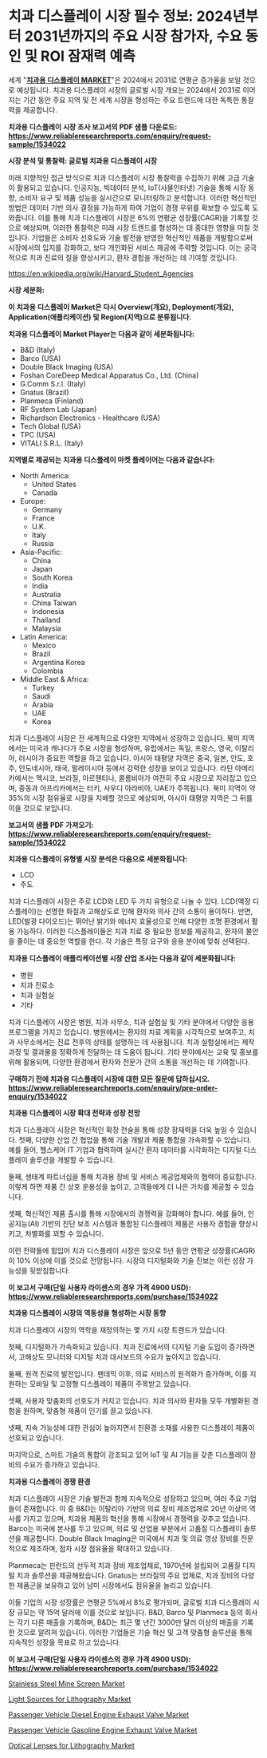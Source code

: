 <p><h1>치과 디스플레이 시장 필수 정보: 2024년부터 2031년까지의 주요 시장 참가자, 수요 동인 및 ROI 잠재력 예측</h1></p><p>세계 "<strong><a href="https://www.reliableresearchreports.com/dental-displays-r1534022?utm_campaign=106&utm_medium=8&utm_source=Github&utm_content=ia&utm_term=13102024&utm_id=dental-displays">치과용 디스플레이 MARKET</a></strong>"은 2024에서 2031로 연평균 증가율을 보일 것으로 예상됩니다. 치과용 디스플레이 시장의 글로벌 시장 개요는 2024에서 2031로 이어지는 기간 동안 주요 지역 및 전 세계 시장을 형성하는 주요 트렌드에 대한 독특한 통찰력을 제공합니다.</p>
<p><strong>치과용 디스플레이 시장 조사 보고서의 PDF 샘플 다운로드: <a href="https://www.reliableresearchreports.com/enquiry/request-sample/1534022?utm_campaign=106&utm_medium=8&utm_source=Github&utm_content=ia&utm_term=13102024&utm_id=dental-displays">https://www.reliableresearchreports.com/enquiry/request-sample/1534022</a></strong></p>
<p><strong>시장 분석 및 통찰력: 글로벌 치과용 디스플레이 시장</strong></p>
<p><p>미래 지향적인 접근 방식으로 치과 디스플레이 시장 통찰력을 수집하기 위해 고급 기술이 활용되고 있습니다. 인공지능, 빅데이터 분석, IoT(사물인터넷) 기술을 통해 시장 동향, 소비자 요구 및 제품 성능을 실시간으로 모니터링하고 분석합니다. 이러한 혁신적인 방법은 데이터 기반 의사 결정을 가능하게 하여 기업이 경쟁 우위를 확보할 수 있도록 도와줍니다. 이를 통해 치과 디스플레이 시장은 6%의 연평균 성장률(CAGR)을 기록할 것으로 예상되며, 이러한 통찰력은 미래 시장 트렌드를 형성하는 데 중대한 영향을 미칠 것입니다. 기업들은 소비자 선호도와 기술 발전을 반영한 혁신적인 제품을 개발함으로써 시장에서의 입지를 강화하고, 보다 개인화된 서비스 제공에 주력할 것입니다. 이는 궁극적으로 치과 진료의 질을 향상시키고, 환자 경험을 개선하는 데 기여할 것입니다.</p></p>
<p><a href="%7CAUTHORITHY_DOMAIN_URL%7C?utm_campaign=106&utm_medium=8&utm_source=Github&utm_content=ia&utm_term=13102024&utm_id=dental-displays">https://en.wikipedia.org/wiki/Harvard_Student_Agencies</a></p>
<p><strong>시장 세분화:</strong></p>
<p><strong>이 치과용 디스플레이 Market은 다시 Overview(개요), Deployment(개요), Application(애플리케이션) 및 Region(지역)으로 분류됩니다.</strong></p>
<p><strong>치과용 디스플레이 Market Player는 다음과 같이 세분화됩니다:</strong></p>
<p><ul><li>B&D (Italy)</li><li>Barco (USA)</li><li>Double Black Imaging (USA)</li><li>Foshan CoreDeep Medical Apparatus Co., Ltd. (China)</li><li>G.Comm S.r.l. (Italy)</li><li>Gnatus (Brazil)</li><li>Planmeca (Finland)</li><li>RF System Lab (Japan)</li><li>Richardson Electronics - Healthcare (USA)</li><li>Tech Global (USA)</li><li>TPC (USA)</li><li>VITALI S.R.L. (Italy)</li></ul></p>
<p><strong>지역별로 제공되는 치과용 디스플레이 마켓 플레이어는 다음과 같습니다:</strong></p>
<p><ul>
    <li>
        North America:
        <ul>
            <li>United States</li>
            <li>Canada</li>
        </ul>
    </li>
    <li>
        Europe:
        <ul>
            <li>Germany</li>
            <li>France</li>
            <li>U.K.</li>
            <li>Italy</li>
            <li>Russia</li>
        </ul>
    </li>
    <li>
        Asia-Pacific:
        <ul>
            <li>China</li>
            <li>Japan</li>
            <li>South Korea</li>
            <li>India</li>
            <li>Australia</li>
            <li>China Taiwan</li>
            <li>Indonesia</li>
            <li>Thailand</li>
            <li>Malaysia</li>
        </ul>
    </li>
    <li>
        Latin America:
        <ul>
            <li>Mexico</li>
            <li>Brazil</li>
            <li>Argentina Korea</li>
            <li>Colombia</li>
        </ul>
    </li>
    <li>
        Middle East & Africa:
        <ul>
            <li>Turkey</li>
            <li>Saudi</li>
            <li>Arabia</li>
            <li>UAE</li>
            <li>Korea</li>
        </ul>
    </li>
    </ul></p>
<p><p>치과 디스플레이 시장은 전 세계적으로 다양한 지역에서 성장하고 있습니다. 북미 지역에서는 미국과 캐나다가 주요 시장을 형성하며, 유럽에서는 독일, 프랑스, 영국, 이탈리아, 러시아가 중요한 역할을 하고 있습니다. 아시아 태평양 지역은 중국, 일본, 인도, 호주, 인도네시아, 태국, 말레이시아 등에서 강력한 성장을 보이고 있습니다. 라틴 아메리카에서는 멕시코, 브라질, 아르헨티나, 콜롬비아가 여전히 주요 시장으로 자리잡고 있으며, 중동과 아프리카에서는 터키, 사우디 아라비아, UAE가 주목됩니다. 북미 지역이 약 35%의 시장 점유율로 시장을 지배할 것으로 예상되며, 아시아 태평양 지역은 그 뒤를 이을 것으로 보입니다.</p></p>
<p><strong>보고서의 샘플 PDF 가져오기: <a href="https://www.reliableresearchreports.com/enquiry/request-sample/1534022?utm_campaign=106&utm_medium=8&utm_source=Github&utm_content=ia&utm_term=13102024&utm_id=dental-displays">https://www.reliableresearchreports.com/enquiry/request-sample/1534022</a></strong></p>
<p><strong>치과용 디스플레이 유형별 시장 분석은 다음으로 세분화됩니다:</strong></p>
<p><ul><li>LCD</li><li>주도</li></ul></p>
<p><p>치과 디스플레이 시장은 주로 LCD와 LED 두 가지 유형으로 나눌 수 있다. LCD(액정 디스플레이)는 선명한 화질과 고해상도로 인해 환자와 의사 간의 소통이 용이하다. 반면, LED(발광 다이오드)는 뛰어난 밝기와 에너지 효율성으로 인해 다양한 조명 환경에서 활용 가능하다. 이러한 디스플레이들은 치과 치료 중 필요한 정보를 제공하고, 환자의 불안을 줄이는 데 중요한 역할을 한다. 각 기술은 특정 요구와 응용 분야에 맞춰 선택된다.</p></p>
<p><strong>치과용 디스플레이 애플리케이션별 시장 산업 조사는 다음과 같이 세분화됩니다:</strong></p>
<p><ul><li>병원</li><li>치과 진료소</li><li>치과 실험실</li><li>기타</li></ul></p>
<p><p>치과 디스플레이 시장은 병원, 치과 사무소, 치과 실험실 및 기타 분야에서 다양한 응용 프로그램을 가지고 있습니다. 병원에서는 환자의 치료 계획을 시각적으로 보여주고, 치과 사무소에서는 진료 전후의 상태를 설명하는 데 사용됩니다. 치과 실험실에서는 제작 과정 및 결과물을 정확하게 전달하는 데 도움이 됩니다. 기타 분야에서는 교육 및 홍보를 위해 활용되며, 다양한 환경에서 환자와 전문가 간의 소통을 개선하는 데 기여합니다.</p></p>
<p><strong>구매하기 전에 치과용 디스플레이 시장에 대한 모든 질문에 답하십시오. <a href="https://www.reliableresearchreports.com/enquiry/pre-order-enquiry/1534022?utm_campaign=106&utm_medium=8&utm_source=Github&utm_content=ia&utm_term=13102024&utm_id=dental-displays">https://www.reliableresearchreports.com/enquiry/pre-order-enquiry/1534022</a></strong></p>
<p><strong>치과용 디스플레이 시장 확대 전략과 성장 전망</strong></p>
<p><p>치과 디스플레이 시장은 혁신적인 확장 전술을 통해 성장 잠재력을 더욱 높일 수 있습니다. 첫째, 다양한 산업 간 협업을 통해 기술 개발과 제품 통합을 가속화할 수 있습니다. 예를 들어, 헬스케어 IT 기업과 협력하여 실시간 환자 데이터를 시각화하는 디지털 디스플레이 솔루션을 개발할 수 있습니다. </p><p>둘째, 생태계 파트너십을 통해 치과용 장비 및 서비스 제공업체와의 협력이 중요합니다. 이렇게 하면 제품 간 상호 운용성을 높이고, 고객들에게 더 나은 가치를 제공할 수 있습니다. </p><p>셋째, 혁신적인 제품 출시를 통해 시장에서의 경쟁력을 강화해야 합니다. 예를 들어, 인공지능(AI) 기반의 진단 보조 시스템과 통합된 디스플레이 제품은 사용자 경험을 향상시키고, 차별화를 꾀할 수 있습니다. </p><p>이런 전략들에 힘입어 치과 디스플레이 시장은 앞으로 5년 동안 연평균 성장률(CAGR)이 10% 이상에 이를 것으로 전망됩니다. 시장의 디지털화와 기술 진보는 이런 성장 가능성을 뒷받침합니다.</p></p>
<p><strong>이 보고서 구매(단일 사용자 라이센스의 경우 가격 4900 USD): <a href="https://www.reliableresearchreports.com/purchase/1534022?utm_campaign=106&utm_medium=8&utm_source=Github&utm_content=ia&utm_term=13102024&utm_id=dental-displays">https://www.reliableresearchreports.com/purchase/1534022</a></strong></p>
<p><strong>치과용 디스플레이 시장의 역동성을 형성하는 시장 동향</strong></p>
<p><p>치과 디스플레이 시장의 역학을 재정의하는 몇 가지 시장 트렌드가 있습니다. </p><p>첫째, 디지털화가 가속화되고 있습니다. 치과 진료에서의 디지털 기술 도입이 증가하면서, 고해상도 모니터와 디지털 치과 대시보드의 수요가 높아지고 있습니다. </p><p>둘째, 원격 진료의 발전입니다. 팬데믹 이후, 의료 서비스의 원격화가 증가하며, 이를 지원하는 모바일 및 고정형 디스플레이 제품이 주목받고 있습니다. </p><p>셋째, 사용자 맞춤화의 선호도가 커지고 있습니다. 치과 의사와 환자들 모두 개별화된 경험을 원하며, 맞춤형 제품이 인기를 끌고 있습니다. </p><p>넷째, 지속 가능성에 대한 관심이 높아지면서 친환경 소재를 사용한 디스플레이 제품이 선호되고 있습니다. </p><p>마지막으로, 스마트 기술의 통합이 강조되고 있어 IoT 및 AI 기능을 갖춘 디스플레이 장비의 수요가 증가하고 있습니다.</p></p>
<p><strong>치과용 디스플레이 경쟁 환경</strong></p>
<p><p>치과 디스플레이 시장은 기술 발전과 함께 지속적으로 성장하고 있으며, 여러 주요 기업들이 존재합니다. 이 중 B&D는 이탈리아 기반의 의료 장비 제조업체로 20년 이상의 역사를 가지고 있으며, 치과용 제품의 혁신을 통해 시장에서 경쟁력을 갖추고 있습니다. Barco는 미국에 본사를 두고 있으며, 의료 및 산업용 부문에서 고품질 디스플레이 솔루션을 제공합니다. Double Black Imaging은 미국에서 치과 및 의료 영상 장비를 전문적으로 제조하며, 점차 시장 점유율을 확대하고 있습니다.</p><p>Planmeca는 핀란드의 선두적 치과 장비 제조업체로, 1970년에 설립되어 고품질 디지털 치과 솔루션을 제공해왔습니다. Gnatus는 브라질의 주요 업체로, 치과 장비의 다양한 제품군을 보유하고 있어 남미 시장에서도 점유율을 늘리고 있습니다. </p><p>이들 기업의 시장 성장률은 연평균 5%에서 8%로 평가되며, 글로벌 치과 디스플레이 시장 규모는 약 15억 달러에 이를 것으로 보입니다. B&D, Barco 및 Planmeca 등의 회사는 각기 다른 매출을 기록하며, B&D는 최근 몇 년간 3000만 달러 이상의 매출을 기록한 것으로 알려져 있습니다. 이러한 기업들은 기술 혁신 및 고객 맞춤형 솔루션을 통해 지속적인 성장을 목표로 하고 있습니다.</p></p>
<p><strong>이 보고서 구매(단일 사용자 라이센스의 경우 가격 4900 USD): <a href="https://www.reliableresearchreports.com/purchase/1534022?utm_campaign=106&utm_medium=8&utm_source=Github&utm_content=ia&utm_term=13102024&utm_id=dental-displays">https://www.reliableresearchreports.com/purchase/1534022</a></strong></p>
<p><p><a href="https://www.linkedin.com/pulse/stainless-steel-mine-screen-market-shifts-strategic-analysis-c48jf?utm_campaign=106&utm_medium=8&utm_source=Github&utm_content=ia&utm_term=13102024&utm_id=dental-displays">Stainless Steel Mine Screen Market</a></p><p><a href="https://www.linkedin.com/pulse/light-sources-lithography-market-trends-focusing-insight-forecast-4l4if?utm_campaign=106&utm_medium=8&utm_source=Github&utm_content=ia&utm_term=13102024&utm_id=dental-displays">Light Sources for Lithography Market</a></p><p><a href="https://github.com/GraceTurner587/Market-Research-Report-List-1/blob/main/passenger-vehicle-diesel-engine-exhaust-valve-market.md?utm_campaign=106&utm_medium=8&utm_source=Github&utm_content=ia&utm_term=13102024&utm_id=dental-displays">Passenger Vehicle Diesel Engine Exhaust Valve Market</a></p><p><a href="https://github.com/aiko92han/Market-Research-Report-List-1/blob/main/passenger-vehicle-gasoline-engine-exhaust-valve-market.md?utm_campaign=106&utm_medium=8&utm_source=Github&utm_content=ia&utm_term=13102024&utm_id=dental-displays">Passenger Vehicle Gasoline Engine Exhaust Valve Market</a></p><p><a href="https://www.linkedin.com/pulse/sustainability-trends-optical-lenses-lithography-industry-market-oquuf?utm_campaign=106&utm_medium=8&utm_source=Github&utm_content=ia&utm_term=13102024&utm_id=dental-displays">Optical Lenses for Lithography Market</a></p></p>